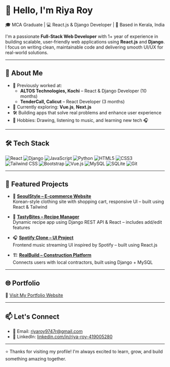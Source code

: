 # 👋 Hello, I'm Riya Roy

🎓 MCA Graduate | 💻 React.js & Django Developer | 📍 Based in Kerala, India

I'm a passionate **Full-Stack Web Developer** with 1+ year of experience in building scalable, user-friendly web applications using **React.js** and **Django**. I focus on writing clean, maintainable code and delivering smooth UI/UX for real-world solutions.

---

## 🚀 About Me

- 🔧 Previously worked at:
  - **ALTOS Technologies, Kochi** – React & Django Developer (10 months)
  - **TenderCall, Calicut** – React Developer (3 months)
- 🌱 Currently exploring: **Vue.js**, **Next.js**
- 🛠️ Building apps that solve real problems and enhance user experience
- 🎨 Hobbies: Drawing, listening to music, and learning new tech 🎧

---

## 🛠 Tech Stack

![React](https://img.shields.io/badge/-React-20232A?style=flat-square&logo=react)
![Django](https://img.shields.io/badge/-Django-092E20?style=flat-square&logo=django)
![JavaScript](https://img.shields.io/badge/-JavaScript-F7DF1E?style=flat-square&logo=javascript&logoColor=black)
![Python](https://img.shields.io/badge/-Python-3776AB?style=flat-square&logo=python)
![HTML5](https://img.shields.io/badge/-HTML5-E34F26?style=flat-square&logo=html5&logoColor=white)
![CSS3](https://img.shields.io/badge/-CSS3-1572B6?style=flat-square&logo=css3)
![Tailwind CSS](https://img.shields.io/badge/-TailwindCSS-06B6D4?style=flat-square&logo=tailwind-css)
![Bootstrap](https://img.shields.io/badge/-Bootstrap-563D7C?style=flat-square&logo=bootstrap)
![Vue.js](https://img.shields.io/badge/-Vue.js-4FC08D?style=flat-square&logo=vue.js)
![MySQL](https://img.shields.io/badge/-MySQL-4479A1?style=flat-square&logo=mysql)
![SQLite](https://img.shields.io/badge/-SQLite-003B57?style=flat-square&logo=sqlite)
![Git](https://img.shields.io/badge/-Git-F05032?style=flat-square&logo=git)

---

## 📂 Featured Projects

- 🛒 **[SeoulStyle – E-commerce Website](https://github.com/RiyaRoy05/Seoulstyle-Ecommerce-Frontend)**  
  Korean-style clothing site with shopping cart, responsive UI – built using React & Tailwind

- 🍲 **[TastyBites – Recipe Manager](https://github.com/RiyaRoy05/TastyBites-MainProject)**  
  Dynamic recipe app using Django REST API & React – includes add/edit features

- 🎧 **[Spotify Clone – UI Project](https://github.com/RiyaRoy05/Spotify-Clone)**  
  Frontend music streaming UI inspired by Spotify – built using React.js

- 🏗️ **[RealBuild – Construction Platform](https://github.com/RiyaRoy05/RealBuild-MiniProject)**  
  Connects users with local contractors, built using Django + MySQL

---

## 🌐 Portfolio

🔗 [Visit My Portfolio Website](https://portfolio-website-phi-orcin-39.vercel.app/)

---

## 📫 Let's Connect

- 📧 Email: riyaroy9747r@gmail.com  
- 💼 LinkedIn: [linkedin.com/in/riya-roy-419005280](https://www.linkedin.com/in/riya-roy-419005280)

---

⭐ Thanks for visiting my profile! I'm always excited to learn, grow, and build something amazing together.  
